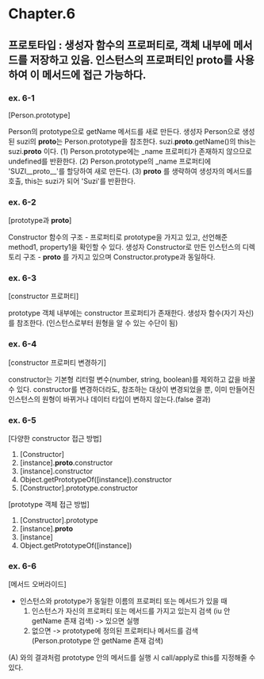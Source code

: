 # Chapter.6

## 프로토타입 : 생성자 함수의 프로퍼티로, 객체 내부에 메서드를 저장하고 있음. 인스턴스의 프로퍼티인 **proto**를 사용하여 이 메서드에 접근 가능하다.

### ex. 6-1

[Person.prototype]

Person의 prototype으로 getName 메서드를 새로 만든다.
생성자 Person으로 생성된 suzi의 **proto**는 Person.prototype을 참조한다.
suzi.**proto**.getName()의 this는 suzi.**proto** 이다.
(1) Person.prototype에는 \_name 프로퍼티가 존재하지 않으므로 undefined를 반환한다.
(2) Person.prototype의 \_name 프로퍼티에 'SUZI\_\_proto\_\_'를 할당하여 새로 만든다.
(3) **proto** 를 생략하여 생성자의 메서드를 호출, this는 suzi가 되어 'Suzi'를 반환한다.

### ex. 6-2

[prototype과 __proto__]

Constructor 함수의 구조 - 프로퍼티로 prototype을 가지고 있고, 선언해준 method1, property1을 확인할 수 있다.
생성자 Constructor로 만든 인스턴스의 디렉토리 구조 - **proto** 를 가지고 있으며 Constructor.protype과 동일하다.

### ex. 6-3

[constructor 프로퍼티]

prototype 객체 내부에는 constructor 프로퍼티가 존재한다.
생성자 함수(자기 자신)를 참조한다. (인스턴스로부터 원형을 알 수 있는 수단이 됨)

### ex. 6-4

[constructor 프로퍼티 변경하기]

constructor는 기본형 리터럴 변수(number, string, boolean)를 제외하고 값을 바꿀 수 있다.
constructor를 변경하더라도, 참조하는 대상이 변경되었을 뿐, 이미 만들어진 인스턴스의 원형이 바뀌거나 데이터 타입이 변하지 않는다.(false 결과)

### ex. 6-5

[다양한 constructor 접근 방법]

1. [Constructor]
2. [instance].**proto**.constructor
3. [instance].constructor
4. Object.getPrototypeOf([instance]).constructor
5. [Constructor].prototype.constructor

[prototype 객체 접근 방법]

1. [Constructor].prototype
2. [instance].**proto**
3. [instance]
4. Object.getPrototypeOf([instance])

### ex. 6-6

[메서드 오버라이드]

- 인스턴스와 prototype가 동일한 이름의 프로퍼티 또는 메서드가 있을 때
  1. 인스턴스가 자신의 프로퍼티 또는 메서드를 가지고 있는지 검색 (iu 안 getName 존재 검색) -> 있으면 실행
  2. 없으면 -> prototype에 정의된 프로퍼티나 메서드를 검색 (Person.prototype 안 getName 존재 검색)

(A) 와의 결과처럼 prototype 안의 메서드를 실행 시 call/apply로 this를 지정해줄 수 있다.
